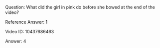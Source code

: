Question: What did the girl in pink do before she bowed at the end of the video?

Reference Answer: 1

Video ID: 10437686463

Answer: 4

